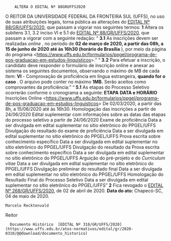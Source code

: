         ALTERA O EDITAL Nº 88GRUFFS2020  

 O REITOR DA UNIVERSIDADE FEDERAL DA FRONTEIRA SUL (UFFS), no uso de suas atribuições legais, torna pública as alterações do [EDITAL Nº 88/GR/UFFS/2020](https://www.uffs.edu.br/atos-normativos/edital/gr/2020-0088), que passam a vigorar nos seguintes termos:   **1**  Altera os subitens 3.1, 3.2 inciso VI e 5.1 do [EDITAL Nº 88/GR/UFFS/2020](https://www.uffs.edu.br/atos-normativos/edital/gr/2020-0088), que passam a vigorar com a seguinte redação: “ **3.1** As inscrições devem ser realizadas *online* , no período de **02 de março de 2020, a partir das 08h, a 15 de junho de 2020 até às 16h30 (horário de Brasília** ), por meio da página do programa <<https://www.uffs.edu.br/formularios/ppgel/programa-de-pos-graduacao-em-estudos-linguisticos>>.”   “ **3.2** Para efetuar a inscrição, o candidato deve responder o formulário de inscrição online e anexar ao sistema os seguintes documentos, observando o máximo de MB de cada item: **VI** - Comprovação de proficiência em língua estrangeira, **quando for o caso** . O arquivo pode conter no máximo **1MB.** Serão aceitos como comprovantes da proficiência:”   “ **5.1** As etapas do Processo Seletivo ocorrerão conforme o cronograma a seguinte:     **ETAPA**   **DATA e HORÁRIO**     Inscrições Online <<https://www.uffs.edu.br/formularios/ppgel/programa-de-pos-graduacao-em-estudos-linguisticos>>   De 02/03/2020, a partir das 8h, a 15/06/2020 até às 16h30.     Homologação das inscrições   a partir de 24/06/2020     Edital suplementar com informações sobre as datas das etapas do processo seletivo   a partir de 24/06/2020     Exame de proficiência   Data a ser divulgada em edital suplementar no sítio eletrônico do PPGEL/UFFS     Divulgação do resultado do exame de proficiência   Data a ser divulgada em edital suplementar no sítio eletrônico do PPGEL/UFFS     Prova escrita sobre conhecimento específico   Data a ser divulgada em edital suplementar no sítio eletrônico do PPGEL/UFFS     Divulgação do resultado da Prova escrita sobre conhecimento específico   Data a ser divulgada em edital suplementar no sítio eletrônico do PPGEL/UFFS     Arguição do pré-projeto e do *Curriculum vitae*   Data a ser divulgada em edital suplementar no sítio eletrônico do PPGEL/UFFS     Divulgação preliminar do resultado final   Data a ser divulgada em edital suplementar no sítio eletrônico do PPGEL/UFFS     Homologação do Resultado Final do Processo Seletivo   Data a ser divulgada em edital suplementar no sítio eletrônico do PPGEL/UFFS”       **2**  Fica revogado o [EDITAL Nº 268/GR/UFFS/2020](https://www.uffs.edu.br/atos-normativos/edital/gr/2020-0268), de 02 de abril de 2020.      **Data do ato:** Chapecó-SC, 04 de maio de 2020.   
 

    Marcelo Recktenvald   
 Reitor 

      Documento Histórico  [EDITAL Nº 310/GR/UFFS/2020](https://www.uffs.edu.br/atos-normativos/edital/gr/2020-0310/@@download/documento_historico)     
      